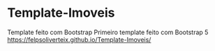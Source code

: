 # Template-Imoveis
Template feito com Bootstrap
Primeiro template feito com Bootstrap 5
https://felpsoliverteix.github.io/Template-Imoveis/
